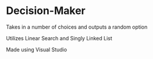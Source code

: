 # Decision-Maker

Takes in a number of choices and outputs a random option

Utilizes Linear Search and Singly Linked List

Made using Visual Studio
